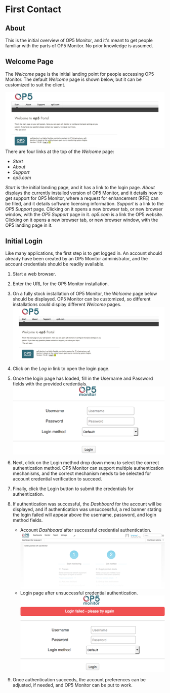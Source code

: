 # First Contact

## About

This is the initial overview of OP5 Monitor, and it's meant to get people familiar with the parts of OP5 Monitor. No prior knowledge is assumed.

## Welcome Page

The *Welcome* page is the initial landing point for people accessing OP5 Monitor. The default *Welcome* page is shown below, but it can be customized to suit the client.

![](images/23792753/23792974.png)
There are four links at the top of the *Welcome* page:

- *Start*
- *About*
- *Support*
- *op5.com*

*Start* is the initial landing page, and it has a link to the login page.
*About* displays the currently installed version of OP5 Monitor, and it details how to get support for OP5 Monitor, where a request for enhancement (RFE) can be filed, and it details software licensing information.
*Support* is a link to the *OP5 Support* page. Clicking on it opens a new browser tab, or new browser window, with the *OP5 Support* page in it.
*op5.com* is a link the OP5 website. Clicking on it opens a new browser tab, or new browser window, with the OP5 landing page in it.

## Initial Login

Like many applications, the first step is to get logged in. An account should already have been created by an OP5 Monitor administrator, and the account credentials should be readily available.

1. Start a web browser.
2. Enter the URL for the OP5 Monitor installation.
3. On a fully stock installation of OP5 Monitor, the *Welcome* page below should be displayed. OP5 Monitor can be customized, so different installations could display different *Welcome* pages.
    ![](images/23792753/23792974.png)
4. Click on the *Log in* link to open the login page.
5. Once the login page has loaded, fill in the Username and Password fields with the provided credentials.
    ![](images/23792753/23792971.png)
6. Next, click on the Login method drop down menu to select the correct authentication method. OP5 Monitor can support multiple authentication mechanisms, and the correct mechanism needs to be selected for account credential verification to succeed.
7. Finally, click the Login button to submit the credentials for authentication.
8. If authentication was successful, the *Dashboard* for the account will be displayed, and if authentication was unsuccessful, a red banner stating the login failed will appear above the username, password, and login method fields.
    - Account *Dashboard* after successful credential authentication.
        ![](images/23792753/23792973.png)
    - Login page after unsuccessful credential authentication.
        ![](images/23792753/23792972.png)

9. Once authentication succeeds, the account preferences can be adjusted, if needed, and OP5 Monitor can be put to work.
